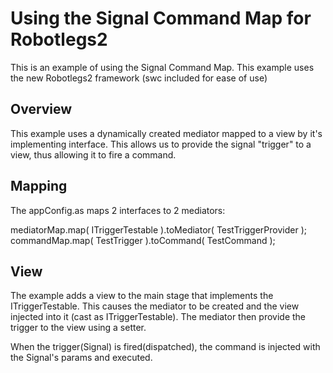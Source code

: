 # Using the Signal Command Map for Robotlegs2

This is an example of using the Signal Command Map. This example uses the new Robotlegs2 framework (swc included for ease of use)

## Overview

This example uses a dynamically created mediator mapped to a view by it's implementing interface. This allows us to provide the signal "trigger" to a view, thus allowing it to fire a command.

## Mapping 

The appConfig.as maps 2 interfaces to 2 mediators:

   mediatorMap.map( ITriggerTestable ).toMediator( TestTriggerProvider );
	 commandMap.map( TestTrigger ).toCommand( TestCommand );

## View

The example adds a view to the main stage that implements the ITriggerTestable. This causes the mediator to be created and the view injected into it (cast as ITriggerTestable). The mediator then provide the trigger to the view using a setter.

When the trigger(Signal) is fired(dispatched), the command is injected with the Signal's params and executed.